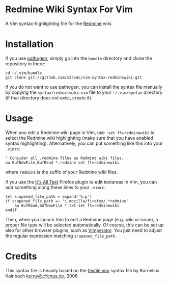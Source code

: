 Redmine Wiki Syntax For Vim
===========================

A Vim syntax-highlighting file for the [Redmine](http://www.redmine.org/) wiki.

Installation
============

If you use [pathogen](https://github.com/tpope/vim-pathogen), simply go into
the `bundle` directory and clone the repository in there:
```
cd ~/.vim/bundle
git clone git://github.com/s3rvac/vim-syntax-redminewiki.git
```
If you do not want to use pathogen, you can install the syntax file manually by
copying the `syntax/redminewiki.vim` file to your `~/.vim/syntax` directory (if
that directory does not exist, create it).

Usage
=====

When you edit a Redmine wiki page in Vim, use `:set ft=redminewiki` to select
the Redmine wiki highlighting (make sure that you have enabled syntax
highlighting). Alternatively, you can put something like this into your
`.vimrc`:
```
" Consider all .redmine files as Redmine wiki files.
au BufNewFile,BufRead *.redmine set ft=redminewiki
```
where `redmine` is the suffix of your Redmine wiki files.

If you use the [It's All Text](https://github.com/docwhat/itsalltext) Firefox
plugin to edit textareas in Vim, you can add something along these lines to
your `.vimrc`:
```
let s:opened_file_path = expand('%:p')
if s:opened_file_path =~ '\.mozilla/firefox/.*redmine'
    au BufRead,BufNewFile *.txt set ft=redminewiki
endif
```
Then, when you launch Vim to edit a Redmine page (e.g. wiki or issue), a proper
file type will be selected automatically. Of course, this can be set up also
for other browser plugins, such as
[Vimperator](http://www.vimperator.org/vimperator). You just need to adjust the
regular expression matching `s:opened_file_path`.

Credits
=======

This syntax file is heavily based on the
[textile.vim](http://rubychan.de/share/textile.vim) syntax file by Kornelius
Kalnbach <korny@cYcnus.de>, 2006.

